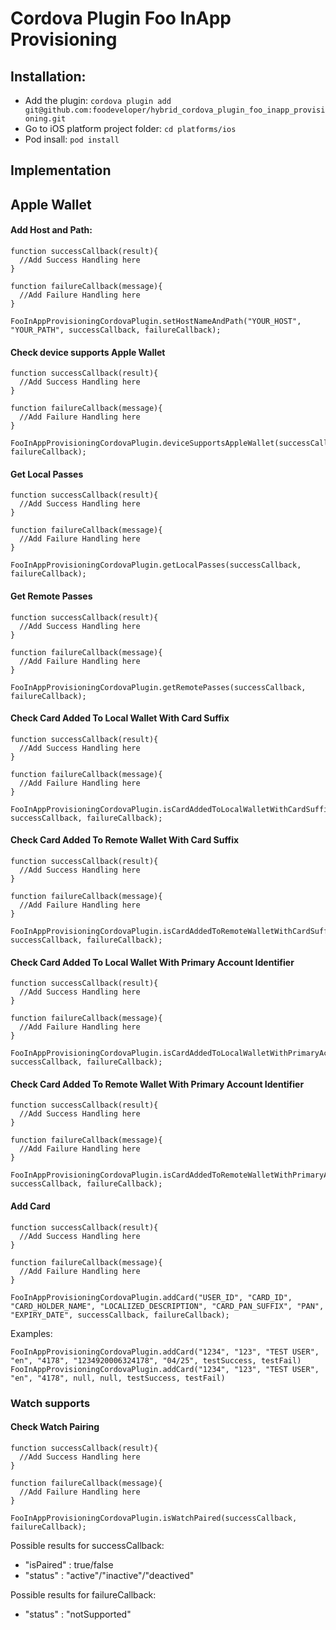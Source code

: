 # Cordova Plugin Foo InApp Provisioning

## Installation:
- Add the plugin: `cordova plugin add git@github.com:foodeveloper/hybrid_cordova_plugin_foo_inapp_provisioning.git`
- Go to iOS platform project folder: `cd platforms/ios`
- Pod insall: `pod install`

## Implementation

## Apple Wallet

#### Add Host and Path:
```
function successCallback(result){
  //Add Success Handling here
}

function failureCallback(message){
  //Add Failure Handling here
}

FooInAppProvisioningCordovaPlugin.setHostNameAndPath("YOUR_HOST", "YOUR_PATH", successCallback, failureCallback);
```

#### Check device supports Apple Wallet

```
function successCallback(result){
  //Add Success Handling here
}

function failureCallback(message){
  //Add Failure Handling here
}

FooInAppProvisioningCordovaPlugin.deviceSupportsAppleWallet(successCallback, failureCallback);
```

#### Get Local Passes

``` 
function successCallback(result){
  //Add Success Handling here
}

function failureCallback(message){
  //Add Failure Handling here
}

FooInAppProvisioningCordovaPlugin.getLocalPasses(successCallback, failureCallback);
```

#### Get Remote Passes

``` 
function successCallback(result){
  //Add Success Handling here
}

function failureCallback(message){
  //Add Failure Handling here
}

FooInAppProvisioningCordovaPlugin.getRemotePasses(successCallback, failureCallback);
```

#### Check Card Added To Local Wallet With Card Suffix

``` 
function successCallback(result){
  //Add Success Handling here
}

function failureCallback(message){
  //Add Failure Handling here
}
  
FooInAppProvisioningCordovaPlugin.isCardAddedToLocalWalletWithCardSuffix("CARD_SUFFIX", successCallback, failureCallback);
```


#### Check Card Added To Remote Wallet With Card Suffix

```
function successCallback(result){
  //Add Success Handling here
}

function failureCallback(message){
  //Add Failure Handling here
}
  
FooInAppProvisioningCordovaPlugin.isCardAddedToRemoteWalletWithCardSuffix("CARD_SUFFIX", successCallback, failureCallback);
```

#### Check Card Added To Local Wallet With Primary Account Identifier

```
function successCallback(result){
  //Add Success Handling here
}
  
function failureCallback(message){
  //Add Failure Handling here
}
  
FooInAppProvisioningCordovaPlugin.isCardAddedToLocalWalletWithPrimaryAccountIdentifier("ACCOUNT_IDENTIFIER", successCallback, failureCallback);
```

#### Check Card Added To Remote Wallet With Primary Account Identifier

```
function successCallback(result){
  //Add Success Handling here
}

function failureCallback(message){
  //Add Failure Handling here
}

FooInAppProvisioningCordovaPlugin.isCardAddedToRemoteWalletWithPrimaryAccountIdentifier("ACCOUNT_IDENTIFIER", successCallback, failureCallback);
```

#### Add Card

``` 
function successCallback(result){
  //Add Success Handling here
}
  
function failureCallback(message){
  //Add Failure Handling here
}
  
FooInAppProvisioningCordovaPlugin.addCard("USER_ID", "CARD_ID", "CARD_HOLDER_NAME", "LOCALIZED_DESCRIPTION", "CARD_PAN_SUFFIX", "PAN", "EXPIRY_DATE", successCallback, failureCallback);
```

Examples:

```
FooInAppProvisioningCordovaPlugin.addCard("1234", "123", "TEST USER", "en", "4178", "1234920006324178", "04/25", testSuccess, testFail)
FooInAppProvisioningCordovaPlugin.addCard("1234", "123", "TEST USER", "en", "4178", null, null, testSuccess, testFail)
```

### Watch supports

#### Check Watch Pairing

```
function successCallback(result){
  //Add Success Handling here
}

function failureCallback(message){
  //Add Failure Handling here
}

FooInAppProvisioningCordovaPlugin.isWatchPaired(successCallback, failureCallback);
```

Possible results for successCallback:
- "isPaired" : true/false
- "status" : "active"/"inactive"/"deactived"

Possible results for failureCallback:
- "status" : "notSupported"